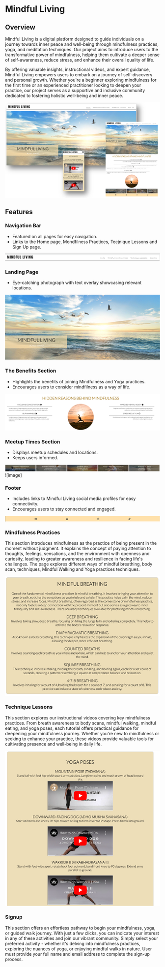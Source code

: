 # Mindful Living

## Overview
Mindful Living is a digital platform designed to guide individuals on a journey towards inner peace and well-being through mindfulness practices, yoga, and meditation techniques. Our project aims to introduce users to the transformative power of mindfulness, helping them cultivate a deeper sense of self-awareness, reduce stress, and enhance their overall quality of life.

By offering valuable insights, instructional videos, and expert guidance, Mindful Living empowers users to embark on a journey of self-discovery and personal growth. Whether you're a beginner exploring mindfulness for the first time or an experienced practitioner looking to deepen your practice, our project serves as a supportive and inclusive community dedicated to fostering holistic well-being and inner peace.


![Laptop View](https://github.com/alexkalisz/Mindful-Living/blob/main/display.png?raw=true)


## Features

### Navigation Bar
- Featured on all pages for easy navigation.
- Links to the Home page, Mondfilness Practices, Tecjnique Lessons and Sign Up page.

![Navigation Bar](https://github.com/alexkalisz/Mindful-Living/blob/main/navigation%20bar.png)

### Landing Page
- Eye-catching photograph with text overlay showcasing relevant locations.

![Landing Page](https://github.com/alexkalisz/Mindful-Living/blob/main/landing%20image.png)  

### The Benefits Section
- Highlights the benefits of joining Mindfulness and Yoga practices.
- Encourages users to consider mindfilness as a way of life.

![Benefits Section](https://github.com/alexkalisz/Mindful-Living/blob/main/Benefits%20Section.png)

### Meetup Times Section
- Displays meetup schedules and locations.
- Keeps users informed.

![Meetup Times](https://github.com/alexkalisz/Mindful-Living/blob/main/Meetup%20Times.png)![image]

### Footer
- Includes links to Mindful Living social media profiles for easy connectivity.
- Encourages users to stay connected and engaged.

![Footer](https://github.com/alexkalisz/Mindful-Living/blob/main/Footer.png)

### Mindfulness Practices
This section introduces mindfulness as the practice of being present in the moment without judgment. It explains the concept of paying attention to thoughts, feelings, sensations, and the environment with openness and curiosity, leading to greater awareness and resilience in facing life's challenges.
The page explores different ways of mindful breathing, body scan, techniques, Mindful Walking and Yoga practices techniques.

![Practices](https://github.com/alexkalisz/Mindful-Living/blob/main/practices.png)

### Technique Lessons

This section explores our instructional videos covering key mindfulness practices. From breath awareness to body scans, mindful walking, mindful eating, and yoga poses, each tutorial offers practical guidance for deepening your mindfulness journey. Whether you're new to mindfulness or seeking to enhance your practice, these videos provide valuable tools for cultivating presence and well-being in daily life.

![Lessons](https://github.com/alexkalisz/Mindful-Living/blob/main/yoga%20poses.png)


### Signup

This section offers an effortless pathway to begin your mindfulness, yoga, or guided walk journey. With just a few clicks, you can indicate your interest in any of these activities and join our vibrant community. Simply select your preferred activity - whether it's delving into mindfulness practices, exploring the nuances of yoga, or enjoying mindful walks in nature. User must provide your full name and email address to complete the sign-up process.






  







